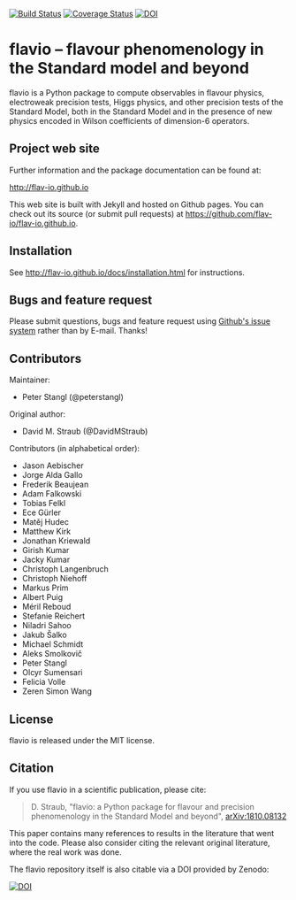 <a href="https://travis-ci.org/flav-io/flavio">![Build Status](https://travis-ci.org/flav-io/flavio.svg?branch=master)</a> [![Coverage Status](https://coveralls.io/repos/github/flav-io/flavio/badge.svg)](https://coveralls.io/github/flav-io/flavio) [![DOI](https://zenodo.org/badge/22356/flav-io/flavio.svg)](https://zenodo.org/badge/latestdoi/22356/flav-io/flavio)

# flavio – flavour phenomenology in the Standard model and beyond

flavio is a Python package to compute observables in flavour physics, electroweak precision tests, Higgs physics,
and other precision tests of the Standard Model, both in
the Standard Model and in the presence of new physics encoded in Wilson
coefficients of dimension-6 operators.

## Project web site

Further information and the package documentation can be found at:

http://flav-io.github.io

This web site is built with Jekyll and hosted on Github pages. You can check
out its source (or submit pull requests) at https://github.com/flav-io/flav-io.github.io.

## Installation

See http://flav-io.github.io/docs/installation.html for instructions.

## Bugs and feature request

Please submit questions, bugs and feature request using
[Github's issue system](https://github.com/flav-io/flavio/issues) rather than
by E-mail. Thanks!



## Contributors

Maintainer:

- Peter Stangl (@peterstangl)

Original author:

- David M. Straub (@DavidMStraub)

Contributors (in alphabetical order):

- Jason Aebischer
- Jorge Alda Gallo
- Frederik Beaujean
- Adam Falkowski
- Tobias Felkl
- Ece Gürler
- Matěj Hudec
- Matthew Kirk
- Jonathan Kriewald
- Girish Kumar
- Jacky Kumar
- Christoph Langenbruch
- Christoph Niehoff
- Markus Prim
- Albert Puig
- Méril Reboud
- Stefanie Reichert
- Niladri Sahoo
- Jakub Šalko
- Michael Schmidt
- Aleks Smolkovič
- Peter Stangl
- Olcyr Sumensari
- Felicia Volle
- Zeren Simon Wang

## License

flavio is released under the MIT license.

## Citation

If you use flavio in a scientific publication, please cite:

> D. Straub, "flavio: a Python package for flavour and precision
phenomenology in the Standard Model and beyond", [arXiv:1810.08132](https://arxiv.org/abs/1810.08132)

This paper contains many references to results in the literature that went
into the code. Please also consider citing the relevant original literature,
where the real work was done.

The flavio repository itself is also citable via a DOI provided by Zenodo:

[![DOI](https://zenodo.org/badge/22356/flav-io/flavio.svg)](https://zenodo.org/badge/latestdoi/22356/flav-io/flavio)